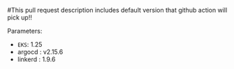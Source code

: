 #This pull request description includes default version that github action will pick up!!

Parameters:
- `EKS`: 1.25
-  argocd : v2.15.6
-  linkerd : 1.9.6
